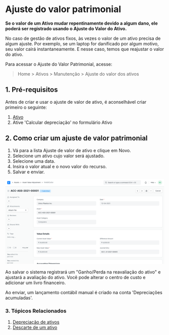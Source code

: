 # Ajuste do valor patrimonial



**Se o valor de um Ativo mudar repentinamente devido a algum dano, ele poderá ser registrado usando o Ajuste do Valor do Ativo.**


No caso de gestão de ativos fixos, às vezes o valor de um ativo precisa de algum ajuste. Por exemplo, se um laptop for danificado por algum motivo, seu valor cairá instantaneamente. E nesse caso, temos que reajustar o valor do ativo.


Para acessar o Ajuste do Valor Patrimonial, acesse:
> Home > Ativos > Manutenção > Ajuste do valor dos ativos


## 1. Pré-requisitos


Antes de criar e usar o ajuste de valor de ativo, é aconselhável criar primeiro o seguinte:


1. [Ativo](/docs/pt/asset/asset)
2. Ative 'Calcular depreciação' no formulário Ativo


## 2. Como criar um ajuste de valor patrimonial


1. Vá para a lista Ajuste de valor de ativo e clique em Novo.
2. Selecione um ativo cujo valor será ajustado.
3. Selecione uma data.
4. Insira o valor atual e o novo valor do recurso.
5. Salvar e enviar.


![Asset](/files/asset-value-adjustment.png)


Ao salvar o sistema registrará um "Ganho/Perda na reavaliação do ativo" e ajustará a avaliação do ativo.
Você pode alterar o centro de custo e adicionar um livro financeiro.


Ao enviar, um lançamento contábil manual é criado na conta 'Depreciações acumuladas'.


### 3. Tópicos Relacionados


1. [Depreciação de ativos](/docs/pt/asset/asset-depreciation)
2. [Descarte de um ativo](/docs/pt/asset/scrapping-an-asset)



